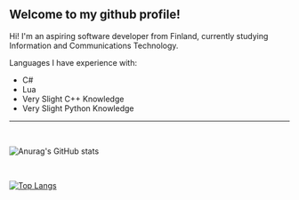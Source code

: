 <h2> Welcome to my github profile! </H2>

Hi! I'm an aspiring software developer from Finland, currently studying Information and Communications Technology. 

Languages I have experience with:
- C#
- Lua
- Very Slight C++ Knowledge
- Very Slight Python Knowledge

<hr>
<br>

![Anurag's GitHub stats](https://github-readme-stats.vercel.app/api?username=sp00n3xjr&show_icons=true&theme=dark)

<br>

[![Top Langs](https://github-readme-stats.vercel.app/api/top-langs/?username=sp00n3xjr&layout=compact)](https://github.com/anuraghazra/github-readme-stats)
